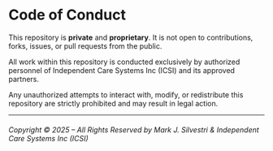 # Code of Conduct

This repository is **private** and **proprietary**. It is not open to contributions, forks, issues, or pull requests from the public.

All work within this repository is conducted exclusively by authorized personnel of Independent Care Systems Inc (ICSI) and its approved partners.

Any unauthorized attempts to interact with, modify, or redistribute this repository are strictly prohibited and may result in legal action.

---

###### Copyright © 2025 – All Rights Reserved by Mark J. Silvestri & Independent Care Systems Inc (ICSI)